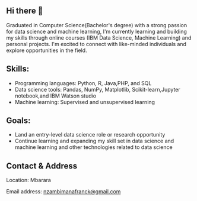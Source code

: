 ## Hi there 👋
Graduated in Computer Science(Bachelor's degree) with a strong passion for data science and machine learning, I'm currently learning and building my skills through online courses (IBM Data Science, Machine Learning) and personal projects. I'm excited to connect with like-minded individuals and explore opportunities in the field.

## Skills:

- Programming languages: Python, R, Java,PHP, and SQL 
- Data science tools: Pandas, NumPy, Matplotlib, Scikit-learn,Jupyter notebook,and IBM Watson studio
- Machine learning: Supervised and unsupervised learning

## Goals:

- Land an entry-level data science role or research opportunity
- Continue learning and expanding my skill set in data science and machine learning and other technologies related to data science

## Contact & Address

Location: Mbarara

Email address: nzambimanafranck@gmail.com

<!--
**JolisNzamb21st/JolisNzamb21st** is a ✨ _special_ ✨ repository because its `README.md` (this file) appears on your GitHub profile.

Here are some ideas to get you started:

- 🔭 I’m currently working on ...
- 🌱 I’m currently learning ...
- 👯 I’m looking to collaborate on ...
- 🤔 I’m looking for help with ...
- 💬 Ask me about ...
- 📫 How to reach me: ...
- 😄 Pronouns: ...
- ⚡ Fun fact: ...
-->
